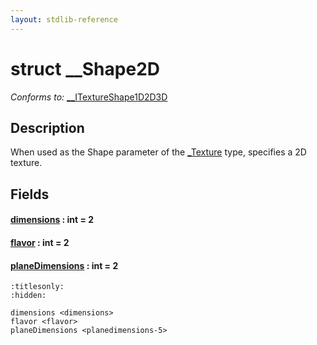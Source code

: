 ```yaml
---
layout: stdlib-reference
---
```


# struct \_\_Shape2D

*Conforms to:* [\_\_ITextureShape1D2D3D](../interfaces/0_itextureshape1d2d3d-023agik/index.html)

## Description

When used as the <span class='code'>Shape</span> parameter of the <span class='code'><a href="../types/0texture-01/index.html" class="code_type">_Texture</a></span> type, specifies a 2D texture.


## Fields

####  <a id="decl-dimensions"></a>[dimensions](.html) : int = 2
####  <a id="decl-flavor"></a>[flavor](.html) : int = 2
####  <a id="decl-planeDimensions"></a>[planeDimensions](.html) : int = 2


```{toctree}
:titlesonly:
:hidden:

dimensions <dimensions>
flavor <flavor>
planeDimensions <planedimensions-5>
```
